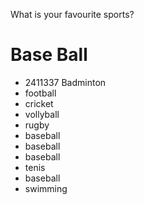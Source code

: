 What is your favourite sports?  

# Base Ball 
- 2411337 Badminton
- football
- cricket
- vollyball
- rugby
- baseball
- baseball
- baseball
- tenis
- baseball
- swimming
